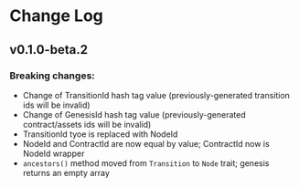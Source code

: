 # Change Log

## v0.1.0-beta.2

### Breaking changes:
- Change of TransitionId hash tag value (previously-generated transition ids will be invalid)
- Change of GenesisId  hash tag value (previously-generated contract/assets ids will be invalid)
- TransitionId tyoe is replaced with NodeId
- NodeId and ContractId are now equal by value; ContractId now is NodeId wrapper
- `ancestors()` method moved from `Transition` to `Node` trait; genesis returns an empty array
